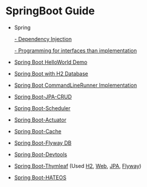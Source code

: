 # SpringBoot Guide
- Spring 

    [ - Dependency Injection](DependencyInjection.md)
    
    [ - Programming for interfaces than implementation](ProgrammingInterface.md)
- [Spring Boot HelloWorld Demo](spring-boot-demo/README.md)
- [Spring Boot with H2 Database](spring-boot-H2DB/README.md)
- [Spring Boot CommandLineRunner Implementation](spring-boot-cmdLineRunner/README.md)
- [Spring Boot-JPA-CRUD](spring-boot-JPA-CRUD/README.md)
- [Spring Boot-Scheduler](spring-boot-scheduler/README.md)
- [Spring Boot-Actuator](spring-boot-actuator/README.md)
- [Spring Boot-Cache](spring-boot-cache/README.md)
- [Spring Boot-Flyway DB](spring-boot-flyway/README.md)
- [Spring Boot-Devtools](spring-boot-devtools/README.md)
- [Spring Boot-Thymleaf](spring-boot-thymleaf/README.md)  (Used [H2](spring-boot-H2DB/README.md), [Web](spring-boot-demo/README.md), [JPA](spring-boot-JPA-CRUD/README.md), [Flyway](spring-boot-flyway/README.md))
- [Spring Boot-HATEOS](spring-boot-hateos/README.md)